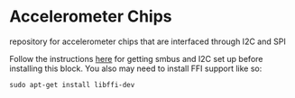 Accelerometer Chips
===================

repository for accelerometer chips that are interfaced through I2C and SPI

Follow the instructions [here](https://learn.adafruit.com/adafruits-raspberry-pi-lesson-4-gpio-setup/configuring-i2c) for getting smbus and I2C set up before installing this block. You also may need to install FFI support like so:

```
sudo apt-get install libffi-dev
```
